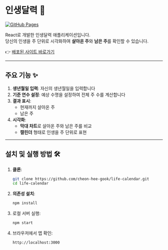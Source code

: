 # 인생달력 🌟

[![GitHub Pages](https://img.shields.io/badge/GitHub%20Pages-Live-brightgreen)](https://cheon-hee-gook.github.io/life-calendar/)

React로 개발한 인생달력 애플리케이션입니다.  
당신의 인생을 주 단위로 시각화하여 **살아온 주**와 **남은 주**를 확인할 수 있습니다.

👉 [배포된 사이트 바로가기](https://cheon-hee-gook.github.io/life-calendar/)

---

## 주요 기능 ✨

1. **생년월일 입력**: 자신의 생년월일을 입력합니다
2. **기준 연수 설정**: 예상 수명을 설정하여 전체 주 수를 계산합니다
3. **결과 표시**:
   - 현재까지 살아온 주
   - 남은 주
4. **시각화**:
   - **막대 차트**로 살아온 주와 남은 주를 비교
   - **캘린더** 형태로 인생을 주 단위로 표현

---

## 설치 및 실행 방법 🛠️

1. **클론**:
   ```bash
   git clone https://github.com/cheon-hee-gook/life-calendar.git
   cd life-calendar
   ```

2. **의존성 설치**:
    ```bash
    npm install
    ```

3. 로컬 서버 실행:
    ```bash
    npm start
    ```

4. 브라우저에서 앱 확인:
    ```bash
    http://localhost:3000
    ```

